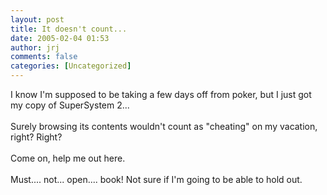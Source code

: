 ```yaml
---
layout: post
title: It doesn't count...
date: 2005-02-04 01:53
author: jrj
comments: false
categories: [Uncategorized]
---
```

I know I'm supposed to be taking a few days off from poker, but I just got my copy of SuperSystem 2...<br /><br />Surely browsing its contents wouldn't count as "cheating" on my vacation, right?  Right?<br /><br />Come on, help me out here.<br /><br />Must.... not... open.... book! Not sure if I'm going to be able to hold out.
